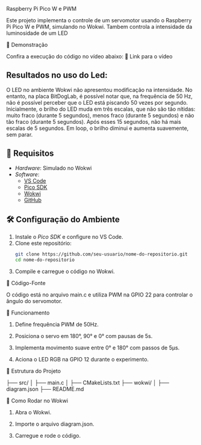 Raspberry Pi Pico W e PWM

Este projeto implementa o controle de um servomotor usando o Raspberry Pi Pico W e PWM, simulando no Wokwi.
Tambem controla a intensidade da luminosidade de um LED

🎥 Demonstração

Confira a execução do código no vídeo abaixo:
🔗 Link para o vídeo

## Resultados no uso do Led:

O LED no ambiente Wokwi não apresentou modificação na intensidade. No entanto, na placa BitDogLab, é possível notar que, na frequência de 50 Hz, não é possível perceber que o LED está piscando 50 vezes por segundo. Inicialmente, o brilho do LED muda em três escalas, que não são tão nítidas: muito fraco (durante 5 segundos), menos fraco (durante 5 segundos) e não tão fraco (durante 5 segundos). Após esses 15 segundos, não há mais escalas de 5 segundos. Em loop, o brilho diminui e aumenta suavemente, sem parar.

## 📌 Requisitos
- *Hardware*: Simulado no Wokwi
- *Software*:
  - [VS Code](https://code.visualstudio.com/)
  - [Pico SDK](https://github.com/raspberrypi/pico-sdk)
  - [Wokwi](https://wokwi.com/)
  - [GitHub](https://github.com/)

## 🛠️ Configuração do Ambiente
1. Instale o *Pico SDK* e configure no VS Code.
2. Clone este repositório:
   ```bash
   git clone https://github.com/seu-usuario/nome-do-repositorio.git
   cd nome-do-repositorio

3. Compile e carregue o código no Wokwi.



📜 Código-Fonte

O código está no arquivo main.c e utiliza PWM na GPIO 22 para controlar o ângulo do servomotor.

🔧 Funcionamento

1. Define frequência PWM de 50Hz.


2. Posiciona o servo em 180°, 90° e 0° com pausas de 5s.


3. Implementa movimento suave entre 0° e 180° com passos de 5µs.


4. Aciona o LED RGB na GPIO 12 durante o experimento.



📂 Estrutura do Projeto

├── src/
│   ├── main.c
│   ├── CMakeLists.txt
├── wokwi/
│   ├── diagram.json
├── README.md


📌 Como Rodar no Wokwi

1. Abra o Wokwi.


2. Importe o arquivo diagram.json.


3. Carregue e rode o código.
